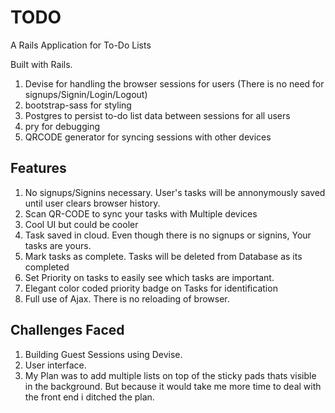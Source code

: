 # TODO
A Rails Application for To-Do Lists  

Built with Rails.

1. Devise for handling the browser sessions for users (There is no need for signups/Signin/Login/Logout)
2. bootstrap-sass for styling
3. Postgres to persist to-do list data between sessions for all users
4. pry for debugging
5. QRCODE generator for syncing sessions with other devices

## Features

1. No signups/Signins necessary. User's tasks will be annonymously saved until user clears      browser history.
2. Scan QR-CODE to sync your tasks with Multiple devices
2. Cool UI but could be cooler
3. Task saved in cloud. Even though there is no signups or signins, Your tasks are yours.
4. Mark tasks as complete. Tasks will be deleted from Database as its completed
5. Set Priority on tasks to easily see which tasks are important.
6. Elegant color coded priority badge on Tasks for identification
7. Full use of Ajax. There is no reloading of browser.


## Challenges Faced

1. Building Guest Sessions using Devise.
2. User interface.
3. My Plan was to add multiple lists on top of the sticky pads thats visible in the background.
   But because it would take me more time to deal with the front end i ditched the plan.
